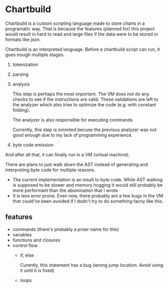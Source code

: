 # Chartbuild

Chartbuild is a custom scripting language made to store charts in a programatic way. That is because the features (planned for) this project would result in hard to read and large files if the data were to be stored in formats like json.

Chartbuild is an interpreted language.
Before a chartbuild script can run, it goes trough multiple stages.
1. tokenization
2. parsing
3. analysis

    This step is perhaps the most important. The VM does not do any checks to see if the instructions are valid. These validations are left to the analyzer which also tries to optimize the code (e.g: with constant folding).

    The analyzer is also responsible for executing commands

    <div class="warning">
        Currently, this step is ommited becuse the previous analyzer was not good enough due to my lack of programming experience.
    </div>
4. byte code emission

And after all that, it can finally run in a VM (virtual machine).

<div class="warning">
    There are plans to just walk down the AST instead of generating and interpreting byte code for multiple reasons.
    <ul>
        <li>The current implementation is an insult to byte code. While AST walking is supposed to be slower and memory hogging it would still probably be more performant than the abomination that I wrote</li>
        <li>It is less error prone. Even now, there probably are a few bugs in the VM that could've been avoided if I dodn't try to do something facny like this.</li>
    </ul>
</div>

## features

* commands (there's probably a proer name for this)
* variables
* functions and closures
* control flow
    * if, else

        <div class="warning">
            Curently, this statement has a bug (wrong jump location. Avoid using it until it is fixed)
        </div>
    * loops